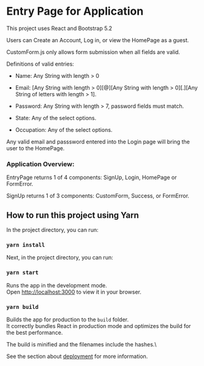 # Entry Page for Application

This project uses React and Bootstrap 5.2

Users can Create an Account, Log in, or view the HomePage as a guest.

CustomForm.js only allows form submission when all fields are valid.

Definitions of valid entries:

* Name: Any String with length > 0

* Email: [Any String with length > 0][@][Any String with length > 0][.][Any String of letters with length > 1].

* Password: Any String with length > 7, password fields must match.

* State: Any of the select options.

* Occupation: Any of the select options.

Any valid email and passsword entered into the Login page will bring the user to the HomePage.

### Application Overview:
EntryPage returns 1 of 4 components: SignUp, Login, HomePage or FormError.

SignUp returns 1 of 3 components: CustomForm, Success, or FormError.

## How to run this project using Yarn

In the project directory, you can run:

### `yarn install`


Next, in the project directory, you can run:

### `yarn start`

Runs the app in the development mode.\
Open [http://localhost:3000](http://localhost:3000) to view it in your browser.


### `yarn build`

Builds the app for production to the `build` folder.\
It correctly bundles React in production mode and optimizes the build for the best performance.

The build is minified and the filenames include the hashes.\

See the section about [deployment](https://facebook.github.io/create-react-app/docs/deployment) for more information.


